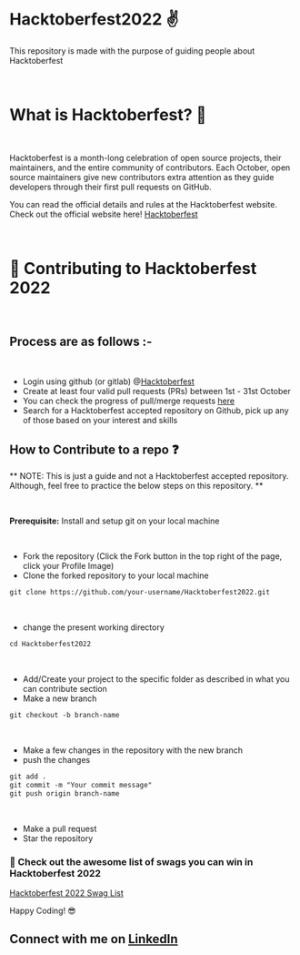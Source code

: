 # Hacktoberfest2022 ✌️
This repository is made with the purpose of guiding people about Hacktoberfest

</br>

# What is Hacktoberfest? 🤔
</br>

Hacktoberfest is a month-long celebration of open source projects, their maintainers, and the entire community of contributors. Each October, open source maintainers give new contributors extra attention as they guide developers through their first pull requests on GitHub.

You can read the official details and rules at the Hacktoberfest website. Check out the official website here! [Hacktoberfest](https://hacktoberfest.com/)

</br>

# 🌱 Contributing to Hacktoberfest 2022

</br>

## Process are as follows :- 

</br>

* Login using github (or gitlab) @[Hacktoberfest](https://hacktoberfest.com/)
* Create at least four valid pull requests (PRs) between 1st - 31st October
* You can check the progress of pull/merge requests [here](https://hacktoberfest.com/profile/)
* Search for a Hacktoberfest accepted repository on Github, pick up any of those based on your interest and skills

## How to Contribute to a repo ❓

** NOTE: This is just a guide and not a Hacktoberfest accepted repository. Although, feel free to practice the below steps on this repository. **

</br>

**Prerequisite:** Install and setup git on your local machine

</br>

* Fork the repository (Click the Fork button in the top right of the page, click your Profile Image)
* Clone the forked repository to your local machine
```markdown
git clone https://github.com/your-username/Hacktoberfest2022.git
```
</br>

* change the present working directory
```markdown
cd Hacktoberfest2022
```
</br>

* Add/Create your project to the specific folder as described in what you can contribute section
* Make a new branch
```markdown
git checkout -b branch-name
```
</br>

* Make a few changes in the repository with the new branch
* push the changes
```markdown
git add .
git commit -m "Your commit message"
git push origin branch-name
```
</br>

* Make a pull request
* Star the repository


### 🤠 Check out the awesome list of swags you can win in Hacktoberfest 2022
[Hacktoberfest 2022 Swag List](https://hacktoberfestswaglist.com/list/#d)

Happy Coding! 😎

## Connect with me on [LinkedIn](https://www.linkedin.com/in/shumbul/)
